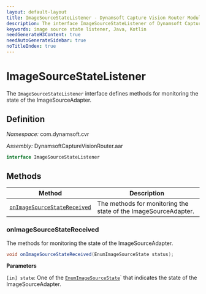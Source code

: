 ```yaml
---
layout: default-layout
title: ImageSourceStateListener - Dynamsoft Capture Vision Router Module Android Edition API Reference
description: The interface ImageSourceStateListener of Dynamsoft Capture Vision Router Module defines methods for monitoring the state of the ImageSourceAdapter.
keywords: image source state listener, Java, Kotlin
needGenerateH3Content: true
needAutoGenerateSidebar: true
noTitleIndex: true
---
```


# ImageSourceStateListener

The `ImageSourceStateListener` interface defines methods for monitoring the state of the ImageSourceAdapter.

## Definition

*Namespace:* com.dynamsoft.cvr

*Assembly:* DynamsoftCaptureVisionRouter.aar

```java
interface ImageSourceStateListener
```

## Methods

| Method | Description |
|------- |-------------|
| [`onImageSourceStateReceived`](#onimagesourcestatereceived) | The methods for monitoring the state of the ImageSourceAdapter. |

### onImageSourceStateReceived

The methods for monitoring the state of the ImageSourceAdapter.

```java
void onImageSourceStateReceived(EnumImageSourceState status);
```

**Parameters**

`[in] state`: One of the [`EnumImageSourceState`]({{site.dcv_enumerations}}core/image-source-state.html)` that indicates the state of the ImageSourceAdapter.
